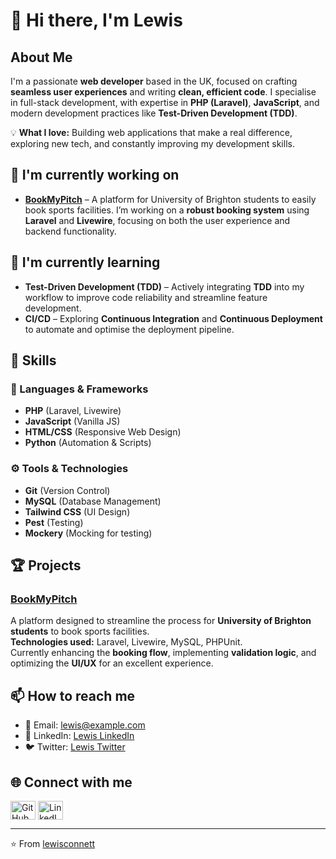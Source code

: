 # 👋 Hi there, I'm Lewis

## About Me
I'm a passionate **web developer** based in the UK, focused on crafting **seamless user experiences** and writing **clean, efficient code**. I specialise in full-stack development, with expertise in **PHP (Laravel)**, **JavaScript**, and modern development practices like **Test-Driven Development (TDD)**.

💡 **What I love:** Building web applications that make a real difference, exploring new tech, and constantly improving my development skills.

## 🔭 I'm currently working on
- **[BookMyPitch](#)** – A platform for University of Brighton students to easily book sports facilities. I’m working on a **robust booking system** using **Laravel** and **Livewire**, focusing on both the user experience and backend functionality.

## 🌱 I'm currently learning
- **Test-Driven Development (TDD)** – Actively integrating **TDD** into my workflow to improve code reliability and streamline feature development.
- **CI/CD** – Exploring **Continuous Integration** and **Continuous Deployment** to automate and optimise the deployment pipeline.

## 💼 Skills
### 🔧 Languages & Frameworks
- **PHP** (Laravel, Livewire)
- **JavaScript** (Vanilla JS)
- **HTML/CSS** (Responsive Web Design)
- **Python** (Automation & Scripts)

### ⚙️ Tools & Technologies
- **Git** (Version Control)
- **MySQL** (Database Management)
- **Tailwind CSS** (UI Design)
- **Pest** (Testing)
- **Mockery** (Mocking for testing)

## 🏆 Projects
### [BookMyPitch](#)
A platform designed to streamline the process for **University of Brighton students** to book sports facilities.  
**Technologies used:** Laravel, Livewire, MySQL, PHPUnit.  
Currently enhancing the **booking flow**, implementing **validation logic**, and optimizing the **UI/UX** for an excellent experience.

## 📫 How to reach me
- 📧 Email: [lewis@example.com](mailto:lewis@example.com)
- 🔗 LinkedIn: [Lewis LinkedIn](https://www.linkedin.com/in/lewis)
- 🐦 Twitter: [Lewis Twitter](https://twitter.com/lewis)

## 🌐 Connect with me
<p align="left">
  <a href="https://github.com/lewisconnett" target="blank"><img align="center" src="https://github.com/favicon.ico" alt="GitHub" height="30" width="40" /></a>
  <a href="https://www.linkedin.com/in/lewis" target="blank"><img align="center" src="https://upload.wikimedia.org/wikipedia/commons/0/01/LinkedIn_Logo_2023.svg" alt="LinkedIn" height="30" width="40" /></a>
</p>

---

⭐️ From [lewisconnett](https://github.com/lewisconnett)
